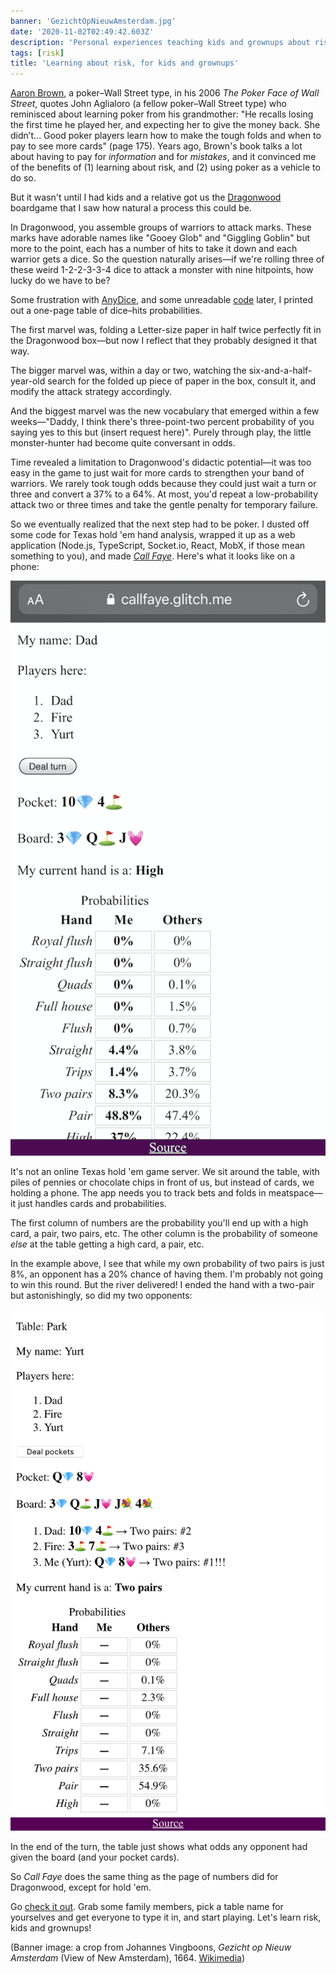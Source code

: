 ```yaml
---
banner: 'GezichtOpNieuwAmsterdam.jpg'
date: '2020-11-02T02:49:42.603Z'
description: 'Personal experiences teaching kids and grownups about risk through games'
tags: [risk]
title: 'Learning about risk, for kids and grownups'
---
```


[Aaron Brown](https://www.eraider.com/), a poker–Wall Street type, in his 2006 *The Poker Face of Wall Street*, quotes John Aglialoro (a fellow poker–Wall Street type) who reminisced about learning poker from his grandmother: "He recalls losing the first time he played her, and expecting her to give the money back. She didn’t… Good poker players learn how to make the tough folds and when to pay to see more cards" (page 175). Years ago, Brown's book talks a lot about having to pay for *information* and for *mistakes*, and it convinced me of the benefits of (1) learning about risk, and (2) using poker as a vehicle to do so.

But it wasn't until I had kids and a relative got us the [Dragonwood](https://gamewright.com/product/dragonwood) boardgame that I saw how natural a process this could be.

In Dragonwood, you assemble groups of warriors to attack marks. These marks have adorable names like "Gooey Glob" and "Giggling Goblin" but more to the point, each has a number of hits to take it down and each warrior gets a dice. So the question naturally arises—if we're rolling three of these weird 1-2-2-3-3-4 dice to attack a monster with nine hitpoints, how lucky do we have to be?

Some frustration with [AnyDice](https://anydice.com/), and some unreadable [code](https://github.com/fasiha/dragonwood-tm-rolls/) later, I printed out a one-page table of dice–hits probabilities.

The first marvel was, folding a Letter-size paper in half twice perfectly fit in the Dragonwood box—but now I reflect that they probably designed it that way.

The bigger marvel was, within a day or two, watching the six-and-a-half-year-old search for the folded up piece of paper in the box, consult it, and modify the attack strategy accordingly.

And the biggest marvel was the new vocabulary that emerged within a few weeks—"Daddy, I think there's three-point-two percent probability of you saying yes to this but (insert request here)". Purely through play, the little monster-hunter had become quite conversant in odds.

Time revealed a limitation to Dragonwood's didactic potential—it was too easy in the game to just wait for more cards to strengthen your band of warriors. We rarely took tough odds because they could just wait a turn or three and convert a 37% to a 64%. At most, you'd repeat a low-probability attack two or three times and take the gentle penalty for temporary failure.

So we eventually realized that the next step had to be poker. I dusted off some code for Texas hold 'em hand analysis, wrapped it up as a web application (Node.js, TypeScript, Socket.io, React, MobX, if those mean something to you), and made [*Call Faye*](https://callfaye.glitch.me). Here's what it looks like on a phone:

![Call Faye screenshot, after the flop](callfaye-mobile.png)

It's not an online Texas hold 'em game server. We sit around the table, with piles of pennies or chocolate chips in front of us, but instead of cards, we holding a phone. The app needs you to track bets and folds in meatspace—it just handles cards and probabilities.

The first column of numbers are the probability you'll end up with a high card, a pair, two pairs, etc. The other column is the probability of someone *else* at the table getting a high card, a pair, etc.

In the example above, I see that while my own probability of two pairs is just 8%, an opponent has a 20% chance of having them. I'm probably not going to win this round. But the river delivered! I ended the hand with a two-pair but astonishingly, so did my two opponents:

![Call Faye screenshot, the end of the game](callfaye-desktop.png)

In the end of the turn, the table just shows what odds any opponent had given the board (and your pocket cards).

So *Call Faye* does the same thing as the page of numbers did for Dragonwood, except for hold 'em.

Go [check it out](https://callfaye.glitch.me). Grab some family members, pick a table name for yourselves and get everyone to type it in, and start playing. Let's learn risk, kids and grownups!

(Banner image: a crop from Johannes Vingboons, *Gezicht op Nieuw Amsterdam* (View of New Amsterdam), 1664. [Wikimedia](https://commons.wikimedia.org/wiki/File:GezichtOpNieuwAmsterdam.jpg))
